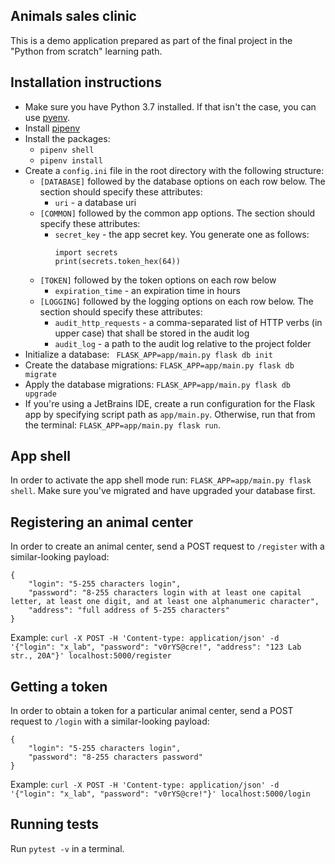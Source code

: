 ## Animals sales clinic
This is a demo application prepared as part of the final project in the "Python from scratch" learning path.

## Installation instructions
* Make sure you have Python 3.7 installed. If that isn't the case, you can use [pyenv](https://github.com/pyenv/pyenv).
* Install [pipenv](https://pypi.org/project/pipenv/)
* Install the packages:
    - `pipenv shell`
    - `pipenv install`
* Create a `config.ini` file in the root directory with the following structure:
    - `[DATABASE]` followed by the database options on each row below. The section should specify these attributes:
        * `uri` - a database uri
    - `[COMMON]` followed by the common app options. The section should specify these attributes:
        * `secret_key` - the app secret key. You generate one as follows:
            ```
            import secrets
            print(secrets.token_hex(64))
            ```
    - `[TOKEN]` followed by the token options on each row below
        * `expiration_time` - an expiration time in hours
    - `[LOGGING]` followed by the logging options on each row below. The section should specify these attributes:
        * `audit_http_requests` - a comma-separated list of HTTP verbs (in upper case) that shall be stored in the audit log 
        * `audit_log` - a path to the audit log relative to the project folder
* Initialize a database: ` FLASK_APP=app/main.py flask db init`
* Create the database migrations: `FLASK_APP=app/main.py flask db migrate`
* Apply the database migrations: `FLASK_APP=app/main.py flask db upgrade`
* If you're using a JetBrains IDE, create a run configuration for the Flask app by specifying script path as `app/main.py`. Otherwise, run that from the terminal: `FLASK_APP=app/main.py flask run`.

## App shell
In order to activate the app shell mode run: `FLASK_APP=app/main.py flask shell`. Make sure you've migrated and have upgraded your database first.

## Registering an animal center
In order to create an animal center, send a POST request to `/register` with a similar-looking payload: 
```
{
    "login": "5-255 characters login",
    "password": "8-255 characters login with at least one capital letter, at least one digit, and at least one alphanumeric character",
    "address": "full address of 5-255 characters"
}
```
Example:
`curl -X POST -H 'Content-type: application/json' -d '{"login": "x_lab", "password": "v0rYS@cre!", "address": "123 Lab str., 20A"}' localhost:5000/register`

## Getting a token
In order to obtain a token for a particular animal center, send a POST request to `/login` with a similar-looking payload:
```
{
    "login": "5-255 characters login",
    "password": "8-255 characters password"
}
```
Example:
`curl -X POST -H 'Content-type: application/json' -d '{"login": "x_lab", "password": "v0rYS@cre!"}' localhost:5000/login`

## Running tests
Run `pytest -v` in a terminal.
